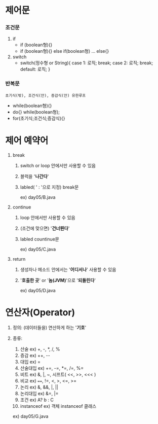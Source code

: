 # 제어문
### 조건문
1) if
	- if (boolean형){}
	- if (boolean형){} else if(boolean형) ... else{}
2) switch
	- switch(정수형 or String){
		case 1:  로직; break;
		case 2: 로직; break;
		default: 로직;
		}

### 반복문
	초기식(밖), 조건식(안), 증감식(안) 유한루프

- while(boolean형){}
- do{} while(boolean형);
- for(초기식;조건식;증감식){}


# 제어 예약어
1) break
	1) switch or loop 안에서만 사용할 수 있음
	2) 블럭을 '**나간다**'
	3) labled( ' : '으로 지정) break문
	   
	   ex) day05/B.java
2) continue
	1) loop 안에서만 사용할 수 있음
	2) (조건에 맞으면) '**건너뛴다**'
	3) labled countinue문
	   
	   ex) day05/C.java
3) return
	1) 생성자나 메소드 안에서는 '**어디서나**' 사용할 수 있음
	2) '**호출한 곳**' or '**놈(JVM)**'으로 '**되돌린다**'
	
	   ex) day05/D.java


# 연산자(Operator)
1) 정의: (데이터들을) 연산하게 하는 '**기호**'
2) 종류: 
	1) 산술 ex) +, -, *, /, %
	2) 증감 ex) ++, --
	3) 대입 ex) =
	4) 산술대입 ex) +=, -=, *=, /=, %=
	5) 비트 ex) &, |, ~, 시프트( <<, >>, <<< )
	6) 비교 ex) `==`, !=, <, >, <=, >=
	7) 논리 ex) &, &&, |, ||
	8) 논리대입 ex) &=, |=
	9) 조건 ex) A? b : C
	10) instanceof ex) 객체 instanceof 클래스
	
	ex) day05/G.java